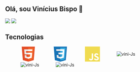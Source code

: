 ## Olá, sou Vinícius Bispo 👋

<link rel="stylesheet" type='text/css' href="https://cdn.jsdelivr.net/gh/devicons/devicon@latest/devicon.min.css" />     

<div style = "display:inline-block;"> 
  
<img src = "https://github-readme-stats.vercel.app/api?username=vinicius158&show_icons=true&theme=dark">       

<img src = "https://github-readme-stats.vercel.app/api/top-langs/?username=vinicius158&theme=dark&layout=compact" style = "height:195px;">   

</div>       

<h2>Tecnologias</h2>         

<div style="display: inline_block">
  
  <img align="center" alt="vini-HTML" height="50" width="50" style = "margin-left:50px;" src="https://raw.githubusercontent.com/devicons/devicon/master/icons/html5/html5-original.svg">
  <img align="center" alt="vini-CSS" height="50" width="50" style = "margin-left:50px;"src="https://raw.githubusercontent.com/devicons/devicon/master/icons/css3/css3-original.svg">
  <img align="center" alt="vini-Js" height="50" width="50" style = "margin-left:50px;"src="https://raw.githubusercontent.com/devicons/devicon/master/icons/javascript/javascript-plain.svg">  
  <img align="center" alt="vini-Js" height="70" width="70" style = "margin-left:50px;" src="https://cdn.jsdelivr.net/gh/devicons/devicon@latest/icons/php/php-original.svg">      
  <img align="center" alt="vini-Js" height="70" width="70" style = "margin-left:50px;" src="https://cdn.jsdelivr.net/gh/devicons/devicon@latest/icons/mysql/mysql-original-wordmark.svg">
  <img align="center" alt="vini-Js" height="70" width="70" style = "margin-left:50px;" src="https://cdn.jsdelivr.net/gh/devicons/devicon@latest/icons/bootstrap/bootstrap-original.svg"> 
  
    
          
      
          
  
</div>

<!--
**vinicius158/vinicius158** is a ✨ _special_ ✨ repository because its `README.md` (this file) appears on your GitHub profile.

Here are some ideas to get you started:

- 🔭 I’m currently working on ...
- 🌱 I’m currently learning ...
- 👯 I’m looking to collaborate on ...
- 🤔 I’m looking for help with ...
- 💬 Ask me about ...
- 📫 How to reach me: ...
- 😄 Pronouns: ...
- ⚡ Fun fact: ...
-->
